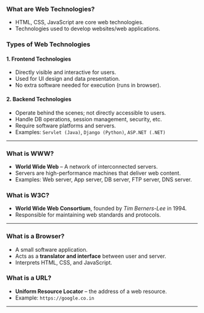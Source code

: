 ### What are Web Technologies?
- HTML, CSS, JavaScript are core web technologies.
- Technologies used to develop websites/web applications.

### Types of Web Technologies

#### 1. Frontend Technologies
- Directly visible and interactive for users.
- Used for UI design and data presentation.
- No extra software needed for execution (runs in browser).

#### 2. Backend Technologies
- Operate behind the scenes; not directly accessible to users.
- Handle DB operations, session management, security, etc.
- Require software platforms and servers.
- Examples: `Servlet (Java)`, `Django (Python)`, `ASP.NET (.NET)`
---

### What is WWW?
- **World Wide Web** – A network of interconnected servers.
- Servers are high-performance machines that deliver web content.
- Examples: Web server, App server, DB server, FTP server, DNS server.

### What is W3C?
- **World Wide Web Consortium**, founded by *Tim Berners-Lee* in 1994.
- Responsible for maintaining web standards and protocols.

---

### What is a Browser?
- A small software application.
- Acts as a **translator and interface** between user and server.
- Interprets HTML, CSS, and JavaScript.


### What is a URL?
- **Uniform Resource Locator** – the address of a web resource.
- Example: `https://google.co.in`


---